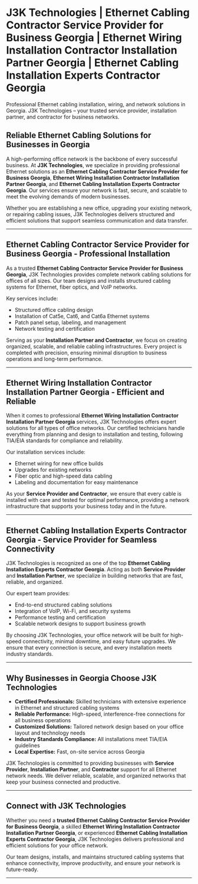 

# J3K Technologies | Ethernet Cabling Contractor Service Provider for Business Georgia | Ethernet Wiring Installation Contractor Installation Partner Georgia | Ethernet Cabling Installation Experts Contractor Georgia

Professional Ethernet cabling installation, wiring, and network solutions in Georgia. J3K Technologies – your trusted service provider, installation partner, and contractor for business networks.

## Reliable Ethernet Cabling Solutions for Businesses in Georgia

A high-performing office network is the backbone of every successful business. At **J3K Technologies**, we specialize in providing professional Ethernet solutions as an **Ethernet Cabling Contractor Service Provider for Business Georgia**, **Ethernet Wiring Installation Contractor Installation Partner Georgia**, and **Ethernet Cabling Installation Experts Contractor Georgia**. Our services ensure your network is fast, secure, and scalable to meet the evolving demands of modern businesses.

Whether you are establishing a new office, upgrading your existing network, or repairing cabling issues, J3K Technologies delivers structured and efficient solutions that support seamless communication and data transfer.

---

## Ethernet Cabling Contractor Service Provider for Business Georgia - Professional Installation

As a trusted **Ethernet Cabling Contractor Service Provider for Business Georgia**, J3K Technologies provides complete network cabling solutions for offices of all sizes. Our team designs and installs structured cabling systems for Ethernet, fiber optics, and VoIP networks.

Key services include:
- Structured office cabling design  
- Installation of Cat5e, Cat6, and Cat6a Ethernet systems  
- Patch panel setup, labeling, and management  
- Network testing and certification  

Serving as your **Installation Partner and Contractor**, we focus on creating organized, scalable, and reliable cabling infrastructures. Every project is completed with precision, ensuring minimal disruption to business operations and long-term performance.

---

## Ethernet Wiring Installation Contractor Installation Partner Georgia - Efficient and Reliable

When it comes to professional **Ethernet Wiring Installation Contractor Installation Partner Georgia** services, J3K Technologies offers expert solutions for all types of office networks. Our certified technicians handle everything from planning and design to installation and testing, following TIA/EIA standards for compliance and reliability.

Our installation services include:
- Ethernet wiring for new office builds  
- Upgrades for existing networks  
- Fiber optic and high-speed data cabling  
- Labeling and documentation for easy maintenance  

As your **Service Provider and Contractor**, we ensure that every cable is installed with care and tested for optimal performance, providing a network infrastructure that supports your business today and in the future.

---

## Ethernet Cabling Installation Experts Contractor Georgia - Service Provider for Seamless Connectivity

J3K Technologies is recognized as one of the top **Ethernet Cabling Installation Experts Contractor Georgia**. Acting as both **Service Provider** and **Installation Partner**, we specialize in building networks that are fast, reliable, and organized.

Our expert team provides:
- End-to-end structured cabling solutions  
- Integration of VoIP, Wi-Fi, and security systems  
- Performance testing and certification  
- Scalable network designs to support business growth  

By choosing J3K Technologies, your office network will be built for high-speed connectivity, minimal downtime, and easy future upgrades. We ensure that every connection is secure, and every installation meets industry standards.

---

## Why Businesses in Georgia Choose J3K Technologies

- **Certified Professionals:** Skilled technicians with extensive experience in Ethernet and structured cabling systems  
- **Reliable Performance:** High-speed, interference-free connections for all business operations  
- **Customized Solutions:** Tailored network design based on your office layout and technology needs  
- **Industry Standards Compliance:** All installations meet TIA/EIA guidelines  
- **Local Expertise:** Fast, on-site service across Georgia  

J3K Technologies is committed to providing businesses with **Service Provider**, **Installation Partner**, and **Contractor** support for all Ethernet network needs. We deliver reliable, scalable, and organized networks that keep your business connected and productive.

---

## Connect with J3K Technologies

Whether you need a **trusted Ethernet Cabling Contractor Service Provider for Business Georgia**, a skilled **Ethernet Wiring Installation Contractor Installation Partner Georgia**, or experienced **Ethernet Cabling Installation Experts Contractor Georgia**, J3K Technologies delivers professional and efficient solutions for your office network.

Our team designs, installs, and maintains structured cabling systems that enhance connectivity, improve productivity, and ensure your network is future-ready.

---

